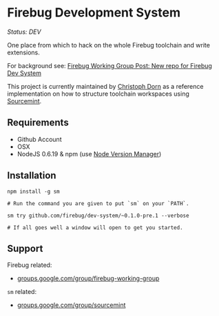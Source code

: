 Firebug Development System
==========================

*Status: DEV*

One place from which to hack on the whole Firebug toolchain and write extensions.

For background see: [Firebug Working Group Post: New repo for Firebug Dev System](https://groups.google.com/d/topic/firebug-working-group/GBlhWy3DYFc/discussion)

This project is currently maintained by [Christoph Dorn](http://github.com/cadorn) as a reference implementation
on how to structure toolchain workspaces using [Sourcemint](http://sourcemint.org).


Requirements
------------

  * Github Account
  * OSX
  * NodeJS 0.6.19 & npm (use [Node Version Manager](https://github.com/creationix/nvm))


Installation
------------

	npm install -g sm
	
	# Run the command you are given to put `sm` on your `PATH`.
    
	sm try github.com/firebug/dev-system/~0.1.0-pre.1 --verbose
    
	# If all goes well a window will open to get you started.


Support
-------

Firebug related:

  * [groups.google.com/group/firebug-working-group](http://groups.google.com/group/firebug-working-group)

`sm` related:

  * [groups.google.com/group/sourcemint](http://groups.google.com/group/sourcemint)
